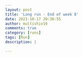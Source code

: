 ```yaml
---
layout: post
title: 'Long run - End of week 8'
date: 2021-10-17 20:30:55
author: multishiv19
comments: true
category: [runs]
tags: [Run]
description: |
    
---
```





<div width='100%' class='strava-embed-placeholder' data-embed-type='activity' data-embed-id='6124985803'></div>
<script src='https://strava-embeds.com/embed.js'></script>
